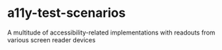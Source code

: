 # a11y-test-scenarios
A multitude of accessibility-related implementations with readouts from various screen reader devices
